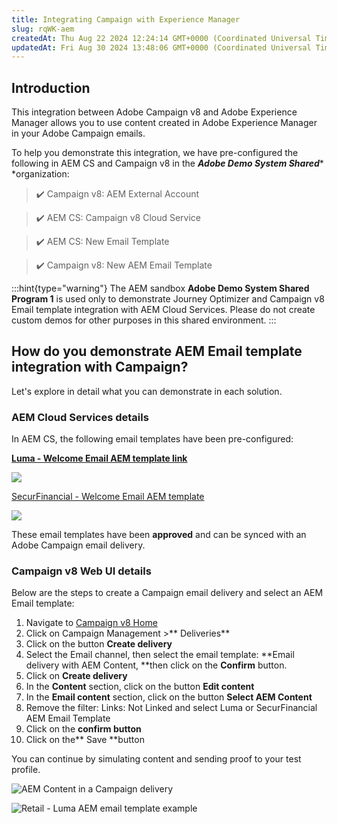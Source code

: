 ```yaml
---
title: Integrating Campaign with Experience Manager
slug: rqWK-aem
createdAt: Thu Aug 22 2024 12:24:14 GMT+0000 (Coordinated Universal Time)
updatedAt: Fri Aug 30 2024 13:48:06 GMT+0000 (Coordinated Universal Time)
---
```


## Introduction

This integration between Adobe Campaign v8 and Adobe Experience Manager allows you to use content created in Adobe Experience Manager in your Adobe Campaign emails.

[]()

To help you demonstrate this integration, we have pre-configured the following in AEM CS and Campaign v8 in the ***Adobe Demo System Shared**** *organization:&#x20;

> ✔️ Campaign v8: AEM External Account

> ✔️ AEM CS: Campaign v8 Cloud Service

> ✔️ AEM CS: New Email Template

> ✔️ Campaign v8: New AEM Email Template

:::hint{type="warning"}
The AEM sandbox **Adobe Demo System Shared Program 1** is used only to demonstrate Journey Optimizer and Campaign v8 Email template integration with AEM Cloud Services. Please do not create custom demos for other purposes in this shared environment.
:::



## How do you demonstrate AEM Email template integration with Campaign?

Let's explore in detail what you can demonstrate in each solution.

### AEM Cloud Services details

In AEM CS, the following email templates have been pre-configured:

[**Luma - Welcome Email AEM template link**](https://author-p97303-e890303.adobeaemcloud.com/ui#/aem/editor.html/content/campaigns/luma/master/luma-campaigns/luma---welcome-email.html?appId=aemshell)

![](../../assets/seYAhJ7vRse8uH0d3CqR2_cleanshot-2024-08-22-at-152341-2x.png)

[SecurFinancial - Welcome Email AEM template](https://author-p97303-e890303.adobeaemcloud.com/ui#/aem/editor.html/content/campaigns/luma/master/luma-campaigns/securfinancial---welcome-email.html?appId=aemshell)



![](../../assets/VRe6IqtzTyi74v_0f4fIm_cleanshot-2024-08-30-at-153819-2x.png)



These email templates have been **approved** and can be synced with an Adobe Campaign email delivery.



### Campaign v8 Web UI details

Below are the steps to create a Campaign email delivery and select an AEM Email template:

1. Navigate to [Campaign v8 Home](https://experience.adobe.com/#/@demosystem4/so\:demosystem4-mkt-prod1/acc/home)
2. Click on Campaign Management >** Deliveries**
3. Click on the button **Create delivery**
4. Select the Email channel, then select the email template: **Email delivery with AEM Content, **then click on the **Confirm** button.
5. Click on **Create delivery**
6. In the **Content** section, click on the button **Edit content**
7. In the **Email content** section, click on the button **Select AEM Content**
8. Remove the filter: Links: Not Linked and select Luma or SecurFinancial AEM Email Template
9. Click on the **confirm button**
10. Click on the** Save **button

You can continue by simulating content and sending proof to your test profile.

![AEM Content in a Campaign delivery](../../assets/7621qyquUe6N9NxAmG1qE_cleanshot-2024-08-30-at-154540-2x.png "AEM Content in a Campaign delivery")

![Retail - Luma AEM email template example](../../assets/dLvg8GADSIiMknGEJPBuy_cleanshot-2024-08-22-at-153245-2x.png "Retail - Luma AEM email template example")











